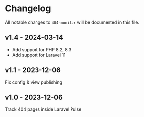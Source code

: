 # Changelog

All notable changes to `404-monitor` will be documented in this file.

## v1.4 - 2024-03-14

- Add support for PHP 8.2, 8.3
- Add support for Laravel 11

## v1.1 - 2023-12-06

Fix config & view publishing

## v1.0 - 2023-12-06

Track 404 pages inside Laravel Pulse
